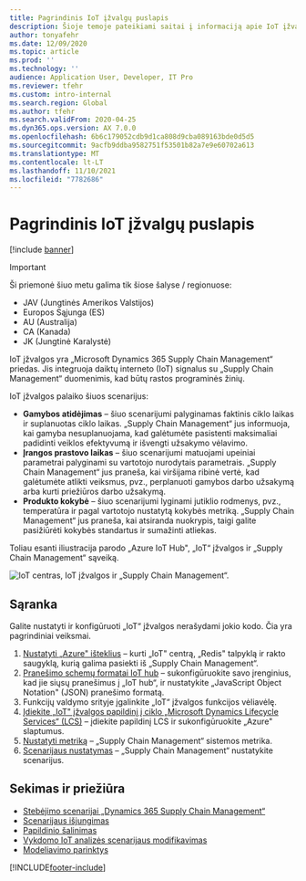 ```yaml
---
title: Pagrindinis IoT įžvalgų puslapis
description: Šioje temoje pateikiami saitai į informaciją apie IoT įžvalgas.
author: tonyafehr
ms.date: 12/09/2020
ms.topic: article
ms.prod: ''
ms.technology: ''
audience: Application User, Developer, IT Pro
ms.reviewer: tfehr
ms.custom: intro-internal
ms.search.region: Global
ms.author: tfehr
ms.search.validFrom: 2020-04-25
ms.dyn365.ops.version: AX 7.0.0
ms.openlocfilehash: 6b6c179052cdb9d1ca808d9cba089163bde0d5d5
ms.sourcegitcommit: 9acfb9ddba9582751f53501b82a7e9e60702a613
ms.translationtype: MT
ms.contentlocale: lt-LT
ms.lasthandoff: 11/10/2021
ms.locfileid: "7782686"
---
```

# <a name="iot-intelligence-home-page"></a>Pagrindinis IoT įžvalgų puslapis

[!include [banner](../../includes/banner.md)]

> [!IMPORTANT]
> Ši priemonė šiuo metu galima tik šiose šalyse / regionuose:
>
> - JAV (Jungtinės Amerikos Valstijos)
> - Europos Sąjunga (ES)
> - AU (Australija)
> - CA (Kanada)
> - JK (Jungtinė Karalystė)

IoT įžvalgos yra „Microsoft Dynamics 365 Supply Chain Management“ priedas. Jis integruoja daiktų interneto (IoT) signalus su „Supply Chain Management“ duomenimis, kad būtų rastos programinės žinių.

IoT įžvalgos palaiko šiuos scenarijus:

+ **Gamybos atidėjimas** – šiuo scenarijumi palyginamas faktinis ciklo laikas ir suplanuotas ciklo laikas. „Supply Chain Management“ jus informuoja, kai gamyba nesuplanuojama, kad galėtumėte pasistenti maksimaliai padidinti veiklos efektyvumą ir išvengti užsakymo vėlavimo.
+ **Įrangos prastovo laikas** – šiuo scenarijumi matuojami upeiniai parametrai palyginami su vartotojo nurodytais parametrais. „Supply Chain Management“ jus praneša, kai viršijama ribinė vertė, kad galėtumėte atlikti veiksmus, pvz., perplanuoti gamybos darbo užsakymą arba kurti priežiūros darbo užsakymą.
+ **Produkto kokybė** – šiuo scenarijumi lyginami jutiklio rodmenys, pvz., temperatūra ir pagal vartotojo nustatytą kokybės metriką. „Supply Chain Management“ jus praneša, kai atsiranda nuokrypis, taigi galite pasižiūrėti kokybės standartus ir sumažinti atliekas.

Toliau esanti iliustracija parodo „Azure IoT Hub", „IoT“ įžvalgos ir „Supply Chain Management“ sąveiką.

![IoT centras, IoT įžvalgos ir „Supply Chain Management“.](media/iot_intelligence.png)

## <a name="setup"></a>Sąranka

Galite nustatyti ir konfigūruoti „IoT“ įžvalgos nerašydami jokio kodo. Čia yra pagrindiniai veiksmai.

1. [Nustatyti „Azure" išteklius](iot-azure-setup.md) – kurti „IoT" centrą, „Redis" talpyklą ir rakto saugyklą, kurią galima pasiekti iš „Supply Chain Management“.
2. [Pranešimo schemų formatai IoT hub](iot-schema-format.md) – sukonfigūruokite savo įrenginius, kad jie siųsų pranešimus į „IoT hub“, ir nustatykite „JavaScript Object Notation" (JSON) pranešimo formatą.
3. Funkcijų valdymo srityje įgalinkite „IoT“ įžvalgos funkcijos vėliavėlę. 
4. [Įdiekite „IoT" įžvalgos papildinį į ciklo „Microsoft Dynamics Lifecycle Services“ (LCS)](iot-lcs-setup.md) – įdiekite papildinį LCS ir sukonfigūruokite „Azure" slaptumus.
5. [Nustatyti metriką](iot-metrics-setup.md) – „Supply Chain Management“ sistemos metrika.
6. [Scenarijaus nustatymas](iot-scenario-setup.md) – „Supply Chain Management“ nustatykite scenarijus.

## <a name="tracking-and-maintenance"></a>Sekimas ir priežiūra

+ [Stebėjimo scenarijai „Dynamics 365 Supply Chain Management“](iot-management.md#monitor-scenarios)
+ [Scenarijaus išjungimas](iot-scenario-setup.md#disable-a-scenario)
+ [Papildinio šalinimas](iot-lcs-setup.md#uninstall-addin)
+ [Vykdomo IoT analizės scenarijaus modifikavimas](iot-management.md#modify-a-running-iot-intelligence-scenario)
+ [Modeliavimo parinktys](iot-management.md#simulation-options)


[!INCLUDE[footer-include](../../includes/footer-banner.md)]